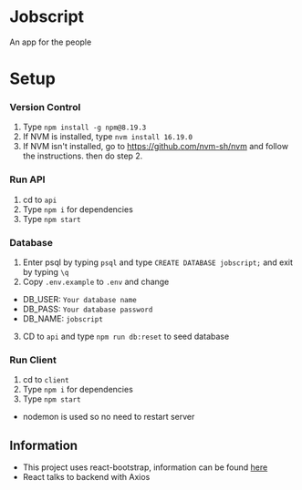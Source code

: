 # Jobscript

An app for the people

# Setup

### Version Control

1. Type `npm install -g npm@8.19.3`
2. If NVM is installed, type `nvm install 16.19.0`
3. If NVM isn't installed, go to https://github.com/nvm-sh/nvm and follow the instructions. then do step 2.

### Run API

1. cd to `api`
2. Type `npm i` for dependencies
3. Type `npm start`

### Database

1. Enter psql by typing `psql` and type `CREATE DATABASE jobscript;` and exit by typing `\q`
2. Copy `.env.example` to `.env` and change

- DB_USER: `Your database name`
- DB_PASS: `Your database password`
- DB_NAME: `jobscript`

3. CD to `api` and type `npm run db:reset` to seed database

### Run Client

1. cd to `client`
2. Type `npm i` for dependencies
3. Type `npm start`

- nodemon is used so no need to restart server

## Information

- This project uses react-bootstrap, information can be found [here](https://react-bootstrap.github.io/getting-started/introduction/)
- React talks to backend with Axios
